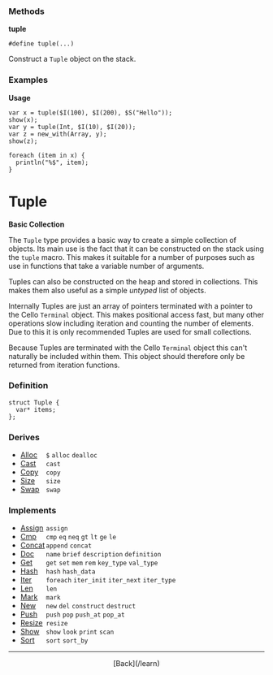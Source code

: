  <div class="row">
  <div class="col-xs-6 col-md-6">

### Methods

__tuple__

    #define tuple(...)

Construct a `Tuple` object on the stack.

### Examples

__Usage__

    var x = tuple($I(100), $I(200), $S("Hello"));
    show(x);
    var y = tuple(Int, $I(10), $I(20));
    var z = new_with(Array, y);
    show(z);
    
    foreach (item in x) {
      println("%$", item);
    }
    



  </div>
  <div class="col-xs-6 col-md-6">

# Tuple
__Basic Collection__

The `Tuple` type provides a basic way to create a simple collection of objects. Its main use is the fact that it can be constructed on the stack using the `tuple` macro. This makes it suitable for a number of purposes such as use in functions that take a variable number of arguments.

Tuples can also be constructed on the heap and stored in collections. This makes them also useful as a simple _untyped_ list of objects.

Internally Tuples are just an array of pointers terminated with a pointer to the Cello `Terminal` object. This makes positional access fast, but many other operations slow including iteration and counting the number of elements. Due to this it is only recommended Tuples are used for small collections. 

Because Tuples are terminated with the Cello `Terminal` object this can't naturally be included within them. This object should therefore only be returned from iteration functions.

### Definition

    struct Tuple {
      var* items;
    };
    

### Derives

* <span style="width:50px; float:left;">[Alloc](/learn/alloc)</span>`$` `alloc` `dealloc` 
* <span style="width:50px; float:left;">[Cast](/learn/cast)</span>`cast` 
* <span style="width:50px; float:left;">[Copy](/learn/copy)</span>`copy` 
* <span style="width:50px; float:left;">[Size](/learn/size)</span>`size` 
* <span style="width:50px; float:left;">[Swap](/learn/swap)</span>`swap` 
### Implements

* <span style="width:50px; float:left;">[Assign](/learn/assign)</span>`assign` 
* <span style="width:50px; float:left;">[Cmp](/learn/cmp)</span>`cmp` `eq` `neq` `gt` `lt` `ge` `le` 
* <span style="width:50px; float:left;">[Concat](/learn/concat)</span>`append` `concat` 
* <span style="width:50px; float:left;">[Doc](/learn/doc)</span>`name` `brief` `description` `definition` 
* <span style="width:50px; float:left;">[Get](/learn/get)</span>`get` `set` `mem` `rem` `key_type` `val_type` 
* <span style="width:50px; float:left;">[Hash](/learn/hash)</span>`hash` `hash_data` 
* <span style="width:50px; float:left;">[Iter](/learn/iter)</span>`foreach` `iter_init` `iter_next` `iter_type` 
* <span style="width:50px; float:left;">[Len](/learn/len)</span>`len` 
* <span style="width:50px; float:left;">[Mark](/learn/mark)</span>`mark` 
* <span style="width:50px; float:left;">[New](/learn/new)</span>`new` `del` `construct` `destruct` 
* <span style="width:50px; float:left;">[Push](/learn/push)</span>`push` `pop` `push_at` `pop_at` 
* <span style="width:50px; float:left;">[Resize](/learn/resize)</span>`resize` 
* <span style="width:50px; float:left;">[Show](/learn/show)</span>`show` `look` `print` `scan` 
* <span style="width:50px; float:left;">[Sort](/learn/sort)</span>`sort` `sort_by` 

* * *

  <p style="text-align:center;">
[Back](/learn)
  </p>

  </div>
  </div>
